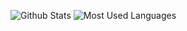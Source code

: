 ![Github Stats](https://github-readme-stats.vercel.app/api?username=Zanghu-ze&show_icons=true&theme=dark&count_private=true)
![Most Used Languages](https://github-readme-stats.vercel.app/api/top-langs/?username=coderfix-lab&theme=dark&layout=compact)

